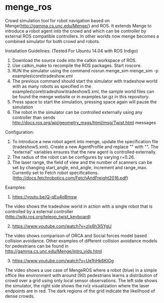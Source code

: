 # menge_ros
Crowd simulation tool for robot navigation based on Menge(http://gamma.cs.unc.edu/Menge/) and ROS.
It extends Menge to introduce a robot agent into the crowd and which can be controller by external ROS compatible controllers. In other worlds now menge becomes a combined simulator for both crowd and robots.

Installation Guidelines: (Tested For Ubuntu 14.04 with ROS Indigo)

1. Download the source code into the catkin workspace of ROS.
2. Use catkin\_make to recompile the ROS packages. Start roscore.
3. RUN the simulator using the command rosrun menge\_sim menge\_sim -p examples\core\tradeshow.xml
4. The previous command should start the simulator with tradeshow world with as many robots as specified in the examples\core\tradeshow\tradeshowS.xml, the sample world files can be found the menge website or in examples.tar.gz in this repository.
5. Press space to start the simulation, pressing space again will pause the simulation
6. The robot in the simulator can be controlled externally using any controller than sends http://docs.ros.org/api/geometry_msgs/html/msg/Twist.html messages


Configuration:

1. To introduce a new robot agent into menge, update the specification file (tradeshowS.xml). Create a new AgentProfile and 
replace  "<Common class="2" r="0.26" external="0"/>" with "<Common class="2" r="0.26" external="1" start_angle=-1.96 end_angle=1.918 increment=0.0005817 range_max=25/>". The "external" variables ensures that the new agent is controlled externally.
2. The radius of the robot can be configures by varying r=0.26. 
3. The laser range, the field of view and the number of scanners can be set by changing start_angle, end_angle, increment and range_max. Currently set to Fetch robot specifications. (http://docs.fetchrobotics.com/FetchAndFreight2016.pdf)

Examples:
1. https://youtu.be/Q-qEu4oBmsw

The video shows the tradeshow world in action with a single robot that is controlled by a external controller (http://wiki.ros.org/teleop_twist_keyboard)

2. https://www.youtube.com/watch?v=zIs6h3l5YgU

The video shows comparison of ORCA and Social forces model based collision avoidance. Other examples of different collision avoidance models for pedestrians can be found in http://gamma.cs.unc.edu/Menge/intro_vids.html

3. https://www.youtube.com/watch?v=Ue1hHk6KlGg

The video shows a use case of MengeROS where a robot (blue) in a simple office like environment with around (90) pedestrians learns a distribution of crowd over a grid using only local sensor observations. The left side shows the simulator, the right side shows the rviz visualization where the laser endpoints are in red. The dark regions of the grid indicate the likelihood of dense crowds.
